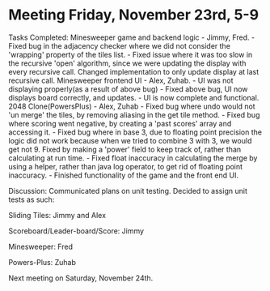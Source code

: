 # Meeting Friday, November 23rd, 5-9

Tasks Completed:
Minesweeper game and backend logic - Jimmy, Fred. 
    - Fixed bug in the adjacency checker where we did not consider the 'wrapping' property of the
    tiles list.
    - Fixed issue where it was too slow in the recursive 'open' algorithm, since we were updating
    the display with every recursive call. Changed implementation to only update display at last
    recursive call.
Minesweeper frontend UI - Alex, Zuhab.
    - UI was not displaying properly(as a result of above bug)
    - Fixed above bug, UI now displays board correctly, and updates.
    - UI is now complete and functional.
2048 Clone(PowersPlus) - Alex, Zuhab
    - Fixed bug where undo would not 'un merge' the tiles, by removing aliasing in the get tile method.
    - Fixed bug where scoring went negative, by creating a 'past scores' array and accessing it.
    - Fixed bug where in base 3, due to floating point precision the logic did not work because when
    we tried to combine 3 with 3, we would get not 9. Fixed by making a 'power' field to keep track
    of, rather than calculating at run time.
    - Fixed float inaccuracy in calculating the merge by using a helper, rather than java log 
    operator, to get rid of floating point inaccuracy.
    - Finished functionality of the game and the front end UI.
    
Discussion:
Communicated plans on unit testing. Decided to assign unit tests as such:

Sliding Tiles: Jimmy and Alex

Scoreboard/Leader-board/Score: Jimmy

Minesweeper: Fred

Powers-Plus: Zuhab

Next meeting on Saturday, November 24th.
    